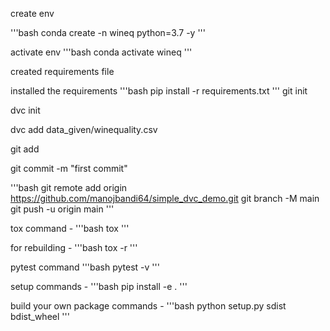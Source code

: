 create env

'''bash
conda create -n wineq python=3.7 -y
'''

activate env
'''bash
conda activate wineq
'''

created requirements file

installed the requirements
'''bash
pip install -r requirements.txt
'''
git init

dvc init

dvc add data_given/winequality.csv

git add

git commit -m "first commit"

'''bash
git remote add origin https://github.com/manojbandi64/simple_dvc_demo.git
git branch -M main
git push -u origin main
'''

tox command -
'''bash
tox
'''

for rebuilding -
'''bash
tox -r
'''

pytest command
'''bash
pytest -v
'''

setup commands -
'''bash
pip install -e .
'''

build your own package commands -
'''bash
python setup.py sdist bdist_wheel
'''